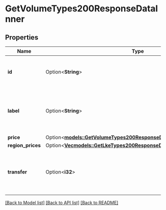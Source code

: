 # GetVolumeTypes200ResponseDataInner

## Properties

Name | Type | Description | Notes
------------ | ------------- | ------------- | -------------
**id** | Option<**String**> | __Read-only__ The ID representing the volume type. | [optional][readonly]
**label** | Option<**String**> | __Filterable__, __Read-only__ The volume type label is for display purposes only. | [optional][readonly]
**price** | Option<[**models::GetVolumeTypes200ResponseDataInnerPrice**](get_volume_types_200_response_data_inner_price.md)> |  | [optional]
**region_prices** | Option<[**Vec<models::GetLkeTypes200ResponseDataInnerRegionPricesInner>**](get_lke_types_200_response_data_inner_region_prices_inner.md)> |  | [optional]
**transfer** | Option<**i32**> | __Filterable__, __Read-only__ The monthly outbound transfer amount, in MB. | [optional][readonly]

[[Back to Model list]](../README.md#documentation-for-models) [[Back to API list]](../README.md#documentation-for-api-endpoints) [[Back to README]](../README.md)



